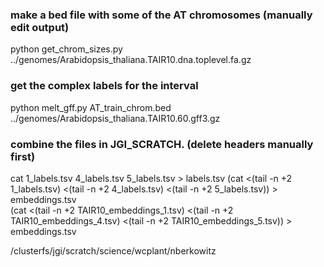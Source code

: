 ### make a bed file with some of the AT chromosomes (manually edit output)
python get_chrom_sizes.py ../genomes/Arabidopsis_thaliana.TAIR10.dna.toplevel.fa.gz

### get the complex labels for the interval
python melt_gff.py AT_train_chrom.bed ../genomes/Arabidopsis_thaliana.TAIR10.60.gff3.gz

### combine the files in JGI_SCRATCH. (delete headers manually first)
cat 1_labels.tsv 4_labels.tsv 5_labels.tsv > labels.tsv
 (cat <(tail -n +2 1_labels.tsv) <(tail -n +2 4_labels.tsv) <(tail -n +2 5_labels.tsv)) > embeddings.tsv  
 (cat <(tail -n +2 TAIR10_embeddings_1.tsv) <(tail -n +2 TAIR10_embeddings_4.tsv) <(tail -n +2 TAIR10_embeddings_5.tsv)) > embeddings.tsv  



/clusterfs/jgi/scratch/science/wcplant/nberkowitz